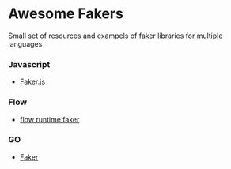# Awesome Fakers

Small set of resources and exampels of faker libraries for multiple languages

### Javascript

- [Faker.js](https://github.com/marak/Faker.js/)

### Flow

- [flow runtime faker](https://github.com/kanekotic/flow-runtime-faker)

### GO

- [Faker](https://github.com/bxcodec/faker)

